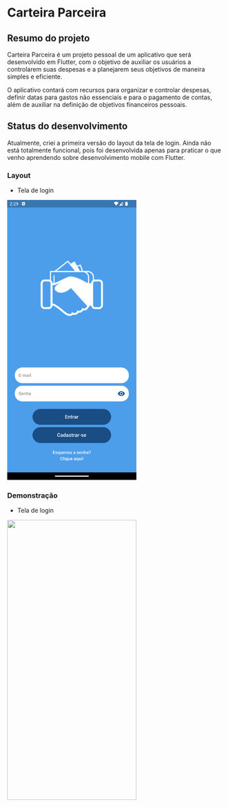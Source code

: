 # Carteira Parceira

## Resumo do projeto
Carteira Parceira é um projeto pessoal de um aplicativo que será desenvolvido em Flutter, com o objetivo de auxiliar os usuários a controlarem suas despesas e a planejarem seus objetivos de maneira simples e eficiente.

O aplicativo contará com recursos para organizar e controlar despesas, definir datas para gastos não essenciais e para o pagamento de contas, além de auxiliar na definição de objetivos financeiros pessoais.

## Status do desenvolvimento
Atualmente, criei a primeira versão do layout da tela de login. Ainda não está totalmente funcional, pois foi desenvolvida apenas para praticar o que venho aprendendo sobre desenvolvimento mobile com Flutter.

### Layout
- Tela de login
<img src="https://github.com/devnatanaelsantos/assets/blob/main/carteira_parceira/login1.png" width=300 height='650'>

### Demonstração
- Tela de login
<img src="https://github.com/devnatanaelsantos/assets/blob/main/carteira_parceira/login_gif.gif" width=300 height='650'>

